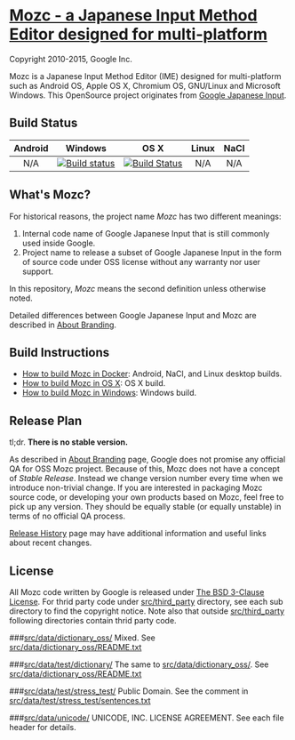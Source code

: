 [Mozc - a Japanese Input Method Editor designed for multi-platform](https://github.com/google/mozc)
===================================

Copyright 2010-2015, Google Inc.

Mozc is a Japanese Input Method Editor (IME) designed for multi-platform such as
Android OS, Apple OS X, Chromium OS, GNU/Linux and Microsoft Windows.  This
OpenSource project originates from
[Google Japanese Input](http://www.google.com/intl/ja/ime/).

Build Status
------------

|Android |Windows |OS X |Linux |NaCl |
|:------:|:------:|:---:|:----:|:---:|
|N/A     |[![Build status](https://ci.appveyor.com/api/projects/status/qm7q355lenq5ogp6/branch/master?svg=true)](https://ci.appveyor.com/project/google/mozc/branch/master) |[![Build Status](https://travis-ci.org/google/mozc.svg?branch=master)](https://travis-ci.org/google/mozc) |N/A |N/A |

What's Mozc?
------------
For historical reasons, the project name *Mozc* has two different meanings:

1. Internal code name of Google Japanese Input that is still commonly used
   inside Google.
2. Project name to release a subset of Google Japanese Input in the form of
   source code under OSS license without any warranty nor user support.

In this repository, *Mozc* means the second definition unless otherwise noted.

Detailed differences between Google Japanese Input and Mozc are described in [About Branding](doc/about_branding.md).

Build Instructions
------------------

* [How to build Mozc in Docker](doc/build_mozc_in_docker.md): Android, NaCl, and Linux desktop builds.
* [How to build Mozc in OS X](doc/build_mozc_in_osx.md): OS X build.
* [How to build Mozc in Windows](doc/build_mozc_in_windows.md): Windows build.

Release Plan
------------

tl;dr. **There is no stable version.**

As described in [About Branding](doc/about_branding.md) page, Google does
not promise any official QA for OSS Mozc project.  Because of this,
Mozc does not have a concept of *Stable Release*.  Instead we change version
number every time when we introduce non-trivial change.  If you are
interested in packaging Mozc source code, or developing your own products
based on Mozc, feel free to pick up any version.  They should be equally
stable (or equally unstable) in terms of no official QA process.

[Release History](doc/release_history.md) page may have additional
information and useful links about recent changes.

License
-------

All Mozc code written by Google is released under
[The BSD 3-Clause License](http://opensource.org/licenses/BSD-3-Clause).
For thrid party code under [src/third_party](src/third_party) directory,
see each sub directory to find the copyright notice.  Note also that
outside [src/third_party](src/third_party) following directories contain
thrid party code.

###[src/data/dictionary_oss/](src/data/dictionary_oss)
Mixed.
See [src/data/dictionary_oss/README.txt](src/data/dictionary_oss/README.txt)

###[src/data/test/dictionary/](src/data/test/dictionary)
The same to [src/data/dictionary_oss/](src/data/dictionary_oss).
See [src/data/dictionary_oss/README.txt](src/data/dictionary_oss/README.txt)

###[src/data/test/stress_test/](src/data/test/stress_test)
Public Domain.  See the comment in
[src/data/test/stress_test/sentences.txt](src/data/test/stress_test/sentences.txt)

###[src/data/unicode/](src/data/unicode)
UNICODE, INC. LICENSE AGREEMENT.
See each file header for details.
